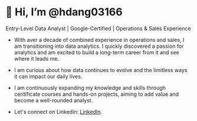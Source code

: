 # 👋 Hi, I’m @hdang03166

Entry-Level Data Analyst | Google-Certified | Operations & Sales Experience

- With aver a decade of combined experience in operations and sales, I am transitioning into data analytics. I quickly discovered a passion for analytics and am excited to build a long-term career from it and see where it leads me.

- I am curious about how data continues to evolve and the limitless ways it can impact our daily lives.

- I am continuously expanding my knowledge and skills through ceritificate courses and hands-on projects, aiming to add value and become a well-rounded analyst.

- Let's connect on Linkedin:  [LinkedIn](https://www.linkedin.com/in/hai-dang316).

<!---
hdang03166/hdang03166 is a ✨ special ✨ repository because its `README.md` (this file) appears on your GitHub profile.
--->
